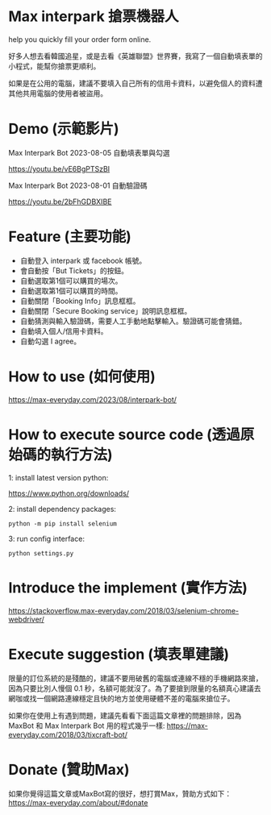 # Max interpark 搶票機器人
help you quickly fill your order form online.

好多人想去看韓國追星，或是去看《英雄聯盟》世界賽，我寫了一個自動填表單的小程式，能幫你搶票更順利。

如果是在公用的電腦，建議不要填入自己所有的信用卡資料，以避免個人的資料遭其他共用電腦的使用者被盜用。

# Demo (示範影片)

Max Interpark Bot 2023-08-05 自動填表單與勾選

https://youtu.be/vE6BgPTSzBI

Max Interpark Bot 2023-08-01 自動驗證碼

https://youtu.be/2bFhGDBXIBE



# Feature (主要功能)
* 自動登入 interpark 或 facebook 帳號。
* 會自動按「But Tickets」的按鈕。
* 自動選取第1個可以購買的場次。
* 自動選取第1個可以購買的時間。
* 自動關閉「Booking Info」訊息框框。
* 自動關閉「Secure Booking service」說明訊息框框。
* 自動猜測與輸入驗證碼，需要人工手動地點擊輸入。驗證碼可能會猜錯。
* 自動填入個人/信用卡資料。
* 自動勾選 I agree。


# How to use (如何使用)
https://max-everyday.com/2023/08/interpark-bot/

# How to execute source code (透過原始碼的執行方法)
1: install latest version python:

https://www.python.org/downloads/

2: install dependency packages:

<code>python -m pip install selenium</code>

3: run config interface:

<code>python settings.py</code>


# Introduce the implement (實作方法)
https://stackoverflow.max-everyday.com/2018/03/selenium-chrome-webdriver/

# Execute suggestion (填表單建議)
限量的訂位系統的是殘酷的，建議不要用破舊的電腦或連線不穩的手機網路來搶，因為只要比別人慢個 0.1 秒，名額可能就沒了。為了要搶到限量的名額真心建議去網咖或找一個網路連線穩定且快的地方並使用硬體不差的電腦來搶位子。

如果你在使用上有遇到問題，建議先看看下面這篇文章裡的問題排除，因為 MaxBot 和 Max Interpark Bot 用的程式幾乎一樣: https://max-everyday.com/2018/03/tixcraft-bot/

# Donate (贊助Max)
如果你覺得這篇文章或MaxBot寫的很好，想打賞Max，贊助方式如下： https://max-everyday.com/about/#donate

